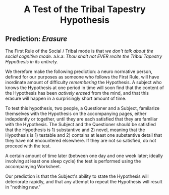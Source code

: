 <h1 align="center" >A Test of the Tribal Tapestry Hypothesis</h1>

## Prediction: *Erasure*

The First Rule of the Social / Tribal mode is that *we don't talk about the social cognitive mode.* a.k.a: *Thou shalt not EVER recite the Tribal Tapestry Hypothesis in its entirety.*

We therefore make the following prediction: a neuro normative person, defined for our purposes as someone who follows the First Rule, will have inordinate amount of difficulty *remembering* the Hypothesis. A subject who knows the Hypothesis at one period in time will soon find that the content of the Hypothesis has been *actively erased* from the mind, and that this erasure will happen in a surprisingly short amount of time.

To test this hypothesis, two people, a Questioner and a Subject, familarize themselves with the Hypothesis on the accompanying pages, either indepdently or together, until they are each satisfied that they are familiar with the Hypothesis. The Subject and the Questioner should be satisfied that the Hypothesis is 1) substantive and 2) novel, meaning that the Hypothesis is 1) testable and 2) contains at least one substantive detail that they have not encountered elsewhere. If they are not so satisfied, do not proceed with the test.

A certain amount of time later (between one day and one week later; ideally involving at least one sleep cycle) the test is performed using the accompanying Worksheet.

Our prediction is that the Subject's ability to state the Hypothesis will deteriorate rapidly, and that any attempt to repeat the Hypothesis will result in "nothing new."
